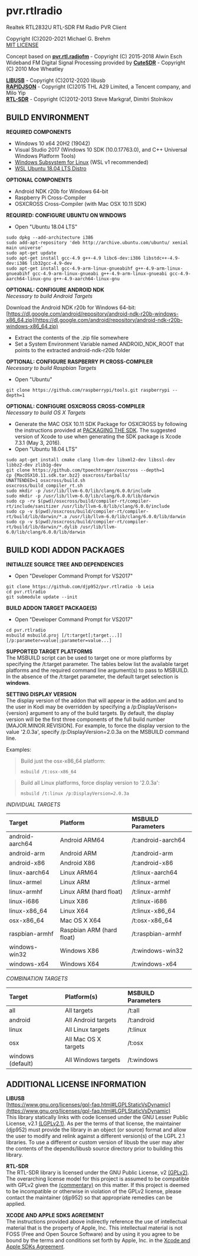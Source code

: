 # __pvr.rtlradio__  

Realtek RTL2832U RTL-SDR FM Radio PVR Client   
   
Copyright (C)2020-2021 Michael G. Brehm    
[MIT LICENSE](https://opensource.org/licenses/MIT)   
   
Concept based on [__pvr.rtl.radiofm__](https://github.com/AlwinEsch/pvr.rtl.radiofm) - Copyright (C) 2015-2018 Alwin Esch   
Wideband FM Digital Signal Processing provided by [__CuteSDR__](https://sourceforge.net/projects/cutesdr/) - Copyright (C) 2010 Moe Wheatley   
   
[__LIBUSB__](https://libusb.info/) - Copyright (C)2012-2020 libusb   
[__RAPIDJSON__](https://rapidjson.org/) - Copyright (C)2015 THL A29 Limited, a Tencent company, and Milo Yip   
[__RTL-SDR__](https://osmocom.org/projects/rtl-sdr/wiki/Rtl-sdr/) - Copyright (C)2012-2013 Steve Markgraf, Dimitri Stolnikov   
   
## BUILD ENVIRONMENT
**REQUIRED COMPONENTS**   
* Windows 10 x64 20H2 (19042)   
* Visual Studio 2017 (Windows 10 SDK (10.0.17763.0), and C++ Universal Windows Platform Tools)   
* [Windows Subsystem for Linux](https://docs.microsoft.com/en-us/windows/wsl/install-win10) (WSL v1 recommended)   
* [WSL Ubuntu 18.04 LTS Distro](https://www.microsoft.com/store/productId/9N9TNGVNDL3Q)   

**OPTIONAL COMPONENTS**   
* Android NDK r20b for Windows 64-bit   
* Raspberry Pi Cross-Compiler   
* OSXCROSS Cross-Compiler (with Mac OSX 10.11 SDK)   
   
**REQUIRED: CONFIGURE UBUNTU ON WINDOWS**   
* Open "Ubuntu 18.04 LTS"   
```
sudo dpkg --add-architecture i386
sudo add-apt-repository 'deb http://archive.ubuntu.com/ubuntu/ xenial main universe'
sudo apt-get update
sudo apt-get install gcc-4.9 g++-4.9 libc6-dev:i386 libstdc++-4.9-dev:i386 lib32gcc-4.9-dev
sudo apt-get install gcc-4.9-arm-linux-gnueabihf g++-4.9-arm-linux-gnueabihf gcc-4.9-arm-linux-gnueabi g++-4.9-arm-linux-gnueabi gcc-4.9-aarch64-linux-gnu g++-4.9-aarch64-linux-gnu
```
   
**OPTIONAL: CONFIGURE ANDROID NDK**   
*Necessary to build Android Targets*   
   
Download the Android NDK r20b for Windows 64-bit:    
[https://dl.google.com/android/repository/android-ndk-r20b-windows-x86_64.zip](https://dl.google.com/android/repository/android-ndk-r20b-windows-x86_64.zip)   

* Extract the contents of the .zip file somewhere   
* Set a System Environment Variable named ANDROID_NDK_ROOT that points to the extracted android-ndk-r20b folder
   
**OPTIONAL: CONFIGURE RASPBERRY PI CROSS-COMPILER**   
*Necessary to build Raspbian Targets*   
   
* Open "Ubuntu"   
```
git clone https://github.com/raspberrypi/tools.git raspberrypi --depth=1
```
   
**OPTIONAL: CONFIGURE OSXCROSS CROSS-COMPILER**   
*Necessary to build OS X Targets*   

* Generate the MAC OSX 10.11 SDK Package for OSXCROSS by following the instructions provided at [PACKAGING THE SDK](https://github.com/tpoechtrager/osxcross#packaging-the-sdk).  The suggested version of Xcode to use when generating the SDK package is Xcode 7.3.1 (May 3, 2016).
* Open "Ubuntu 18.04 LTS"   
```
sudo apt-get install cmake clang llvm-dev libxml2-dev libssl-dev libbz2-dev zlib1g-dev
git clone https://github.com/tpoechtrager/osxcross --depth=1
cp {MacOSX10.11.sdk.tar.bz2} osxcross/tarballs/
UNATTENDED=1 osxcross/build.sh
osxcross/build_compiler_rt.sh
sudo mkdir -p /usr/lib/llvm-6.0/lib/clang/6.0.0/include
sudo mkdir -p /usr/lib/llvm-6.0/lib/clang/6.0.0/lib/darwin
sudo cp -rv $(pwd)/osxcross/build/compiler-rt/compiler-rt/include/sanitizer /usr/lib/llvm-6.0/lib/clang/6.0.0/include
sudo cp -v $(pwd)/osxcross/build/compiler-rt/compiler-rt/build/lib/darwin/*.a /usr/lib/llvm-6.0/lib/clang/6.0.0/lib/darwin
sudo cp -v $(pwd)/osxcross/build/compiler-rt/compiler-rt/build/lib/darwin/*.dylib /usr/lib/llvm-6.0/lib/clang/6.0.0/lib/darwin
```
   
## BUILD KODI ADDON PACKAGES
**INITIALIZE SOURCE TREE AND DEPENDENCIES**
* Open "Developer Command Prompt for VS2017"   
```
git clone https://github.com/djp952/pvr.rtlradio -b Leia
cd pvr.rtlradio
git submodule update --init
```
   
**BUILD ADDON TARGET PACKAGE(S)**   
* Open "Developer Command Prompt for VS2017"   
```
cd pvr.rtlradio
msbuild msbuild.proj [/t:target[;target...]] [/p:parameter=value[;parameter=value...]
```
   
**SUPPORTED TARGET PLATFORMS**   
The MSBUILD script can be used to target one or more platforms by specifying the /t:target parameter.  The tables below list the available target platforms and the required command line argument(s) to pass to MSBUILD.  In the absence of the /t:target parameter, the default target selection is **windows**.
   
**SETTING DISPLAY VERSION**   
The display version of the addon that will appear in the addon.xml and to the user in Kodi may be overridden by specifying a /p:DisplayVerison={version} argument to any of the build targets.  By default, the display version will be the first three components of the full build number \[MAJOR.MINOR.REVISION\].  For example, to force the display version to the value '2.0.3a', specify /p:DisplayVersion=2.0.3a on the MSBUILD command line.
   
Examples:   
   
> Build just the osx-x86\_64 platform:   
> ```
>msbuild /t:osx-x86_64
> ```
   
> Build all Linux platforms, force display version to '2.0.3a':   
> ```
> msbuild /t:linux /p:DisplayVersion=2.0.3a
> ```
   
*INDIVIDUAL TARGETS*    
   
| Target | Platform | MSBUILD Parameters |
| :-- | :-- | :-- |
| android-aarch64 | Android ARM64 | /t:android-aarch64 |
| android-arm | Android ARM | /t:android-arm |
| android-x86 | Android X86 | /t:android-x86 |
| linux-aarch64 | Linux ARM64 | /t:linux-aarch64 |
| linux-armel | Linux ARM | /t:linux-armel |
| linux-armhf | Linux ARM (hard float) | /t:linux-armhf |
| linux-i686 | Linux X86 | /t:linux-i686 |
| linux-x86\_64 | Linux X64 | /t:linux-x86\_64 |
| osx-x86\_64 | Mac OS X X64 | /t:osx-x86\_64 |
| raspbian-armhf | Raspbian ARM (hard float) | /t:raspbian-armhf |
| windows-win32 | Windows X86 | /t:windows-win32 |
| windows-x64 | Windows X64 | /t:windows-x64 |
   
*COMBINATION TARGETS*   
   
| Target | Platform(s) | MSBUILD Parameters |
| :-- | :-- | :-- |
| all | All targets | /t:all |
| android | All Android targets | /t:android |
| linux | All Linux targets | /t:linux |
| osx | All Mac OS X targets | /t:osx |
| windows (default) | All Windows targets | /t:windows |
   
## ADDITIONAL LICENSE INFORMATION
   
**LIBUSB**   
[https://www.gnu.org/licenses/gpl-faq.html#LGPLStaticVsDynamic](https://www.gnu.org/licenses/gpl-faq.html#LGPLStaticVsDynamic)   
This library statically links with code licensed under the GNU Lesser Public License, v2.1 [(LGPLv2.1)](https://www.gnu.org/licenses/old-licenses/lgpl-2.1.en.html).  As per the terms of that license, the maintainer (djp952) must provide the library in an object (or source) format and allow the user to modify and relink against a different version(s) of the LGPL 2.1 libraries.  To use a different or custom version of libusb the user may alter the contents of the depends/libusb source directory prior to building this library.   
   
**RTL-SDR**   
The RTL-SDR library is licensed under the GNU Public License, v2 [(GPLv2)](https://www.gnu.org/licenses/old-licenses/gpl-2.0.html). The overarching license model for this project is assumed to be compatible with GPLv2 given the [(commentary)](https://www.gnu.org/licenses/license-list.en.html#GPLCompatibleLicenses) on this matter. If this project is deemed to be incompatible or otherwise in violation of the GPLv2 license, please contact the maintainer (djp952) so that appropriate remedies can be applied.
   
**XCODE AND APPLE SDKS AGREEMENT**   
The instructions provided above indirectly reference the use of intellectual material that is the property of Apple, Inc.  This intellectual material is not FOSS (Free and Open Source Software) and by using it you agree to be bound by the terms and conditions set forth by Apple, Inc. in the [Xcode and Apple SDKs Agreement](https://www.apple.com/legal/sla/docs/xcode.pdf).

